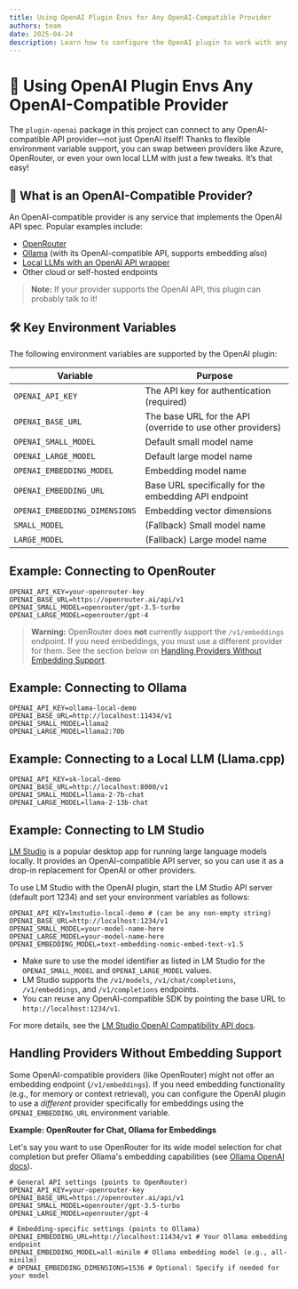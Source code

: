 ```yaml
---
title: Using OpenAI Plugin Envs for Any OpenAI-Compatible Provider
authors: team
date: 2025-04-24
description: Learn how to configure the OpenAI plugin to work with any OpenAI-compatible provider using environment variables.
---
```


# 🚀 Using OpenAI Plugin Envs Any OpenAI-Compatible Provider

The `plugin-openai` package in this project can connect to any OpenAI-compatible API provider—not just OpenAI itself! Thanks to flexible environment variable support, you can swap between providers like Azure, OpenRouter, or even your own local LLM with just a few tweaks. It’s that easy!

## 🤔 What is an OpenAI-Compatible Provider?

An OpenAI-compatible provider is any service that implements the OpenAI API spec. Popular examples include:

- [OpenRouter](https://openrouter.ai/)
- [Ollama](https://ollama.com/) (with its OpenAI-compatible API, supports embedding also)
- [Local LLMs with an OpenAI API wrapper](https://github.com/abetlen/llama-cpp-python)
- Other cloud or self-hosted endpoints

> **Note:** If your provider supports the OpenAI API, this plugin can probably talk to it!

## 🛠️ Key Environment Variables

The following environment variables are supported by the OpenAI plugin:

| Variable                      | Purpose                                                    |
| ----------------------------- | ---------------------------------------------------------- |
| `OPENAI_API_KEY`              | The API key for authentication (required)                  |
| `OPENAI_BASE_URL`             | The base URL for the API (override to use other providers) |
| `OPENAI_SMALL_MODEL`          | Default small model name                                   |
| `OPENAI_LARGE_MODEL`          | Default large model name                                   |
| `OPENAI_EMBEDDING_MODEL`      | Embedding model name                                       |
| `OPENAI_EMBEDDING_URL`        | Base URL specifically for the embedding API endpoint       |
| `OPENAI_EMBEDDING_DIMENSIONS` | Embedding vector dimensions                                |
| `SMALL_MODEL`                 | (Fallback) Small model name                                |
| `LARGE_MODEL`                 | (Fallback) Large model name                                |

## Example: Connecting to OpenRouter

```env
OPENAI_API_KEY=your-openrouter-key
OPENAI_BASE_URL=https://openrouter.ai/api/v1
OPENAI_SMALL_MODEL=openrouter/gpt-3.5-turbo
OPENAI_LARGE_MODEL=openrouter/gpt-4
```

> **Warning:** OpenRouter does **not** currently support the `/v1/embeddings` endpoint. If you need embeddings, you must use a different provider for them. See the section below on [Handling Providers Without Embedding Support](#handling-providers-without-embedding-support).

## Example: Connecting to Ollama

```env
OPENAI_API_KEY=ollama-local-demo
OPENAI_BASE_URL=http://localhost:11434/v1
OPENAI_SMALL_MODEL=llama2
OPENAI_LARGE_MODEL=llama2:70b
```

## Example: Connecting to a Local LLM (Llama.cpp)

```env
OPENAI_API_KEY=sk-local-demo
OPENAI_BASE_URL=http://localhost:8000/v1
OPENAI_SMALL_MODEL=llama-2-7b-chat
OPENAI_LARGE_MODEL=llama-2-13b-chat
```

## Example: Connecting to LM Studio

[LM Studio](https://lmstudio.ai/) is a popular desktop app for running large language models locally. It provides an OpenAI-compatible API server, so you can use it as a drop-in replacement for OpenAI or other providers.

To use LM Studio with the OpenAI plugin, start the LM Studio API server (default port 1234) and set your environment variables as follows:

```env
OPENAI_API_KEY=lmstudio-local-demo # (can be any non-empty string)
OPENAI_BASE_URL=http://localhost:1234/v1
OPENAI_SMALL_MODEL=your-model-name-here
OPENAI_LARGE_MODEL=your-model-name-here
OPENAI_EMBEDDING_MODEL=text-embedding-nomic-embed-text-v1.5

```

- Make sure to use the model identifier as listed in LM Studio for the `OPENAI_SMALL_MODEL` and `OPENAI_LARGE_MODEL` values.
- LM Studio supports the `/v1/models`, `/v1/chat/completions`, `/v1/embeddings`, and `/v1/completions` endpoints.
- You can reuse any OpenAI-compatible SDK by pointing the base URL to `http://localhost:1234/v1`.

For more details, see the [LM Studio OpenAI Compatibility API docs](https://lmstudio.ai/docs/app/api/endpoints/openai).

## Handling Providers Without Embedding Support

Some OpenAI-compatible providers (like OpenRouter) might not offer an embedding endpoint (`/v1/embeddings`). If you need embedding functionality (e.g., for memory or context retrieval), you can configure the OpenAI plugin to use a _different_ provider specifically for embeddings using the `OPENAI_EMBEDDING_URL` environment variable.

**Example: OpenRouter for Chat, Ollama for Embeddings**

Let's say you want to use OpenRouter for its wide model selection for chat completion but prefer Ollama's embedding capabilities (see [Ollama OpenAI docs](https://github.com/ollama/ollama/blob/main/docs/openai.md)).

```env
# General API settings (points to OpenRouter)
OPENAI_API_KEY=your-openrouter-key
OPENAI_BASE_URL=https://openrouter.ai/api/v1
OPENAI_SMALL_MODEL=openrouter/gpt-3.5-turbo
OPENAI_LARGE_MODEL=openrouter/gpt-4

# Embedding-specific settings (points to Ollama)
OPENAI_EMBEDDING_URL=http://localhost:11434/v1 # Your Ollama embedding endpoint
OPENAI_EMBEDDING_MODEL=all-minilm # Ollama embedding model (e.g., all-minilm)
# OPENAI_EMBEDDING_DIMENSIONS=1536 # Optional: Specify if needed for your model
```

